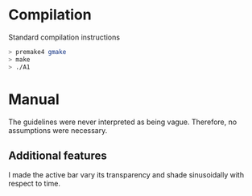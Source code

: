 # Compilation
Standard compilation instructions

```BASH
> premake4 gmake
> make
> ./A1
```

# Manual
The guidelines were never interpreted as being vague. Therefore, no assumptions were necessary.

## Additional features
I made the active bar vary its transparency and shade sinusoidally with respect to time.
